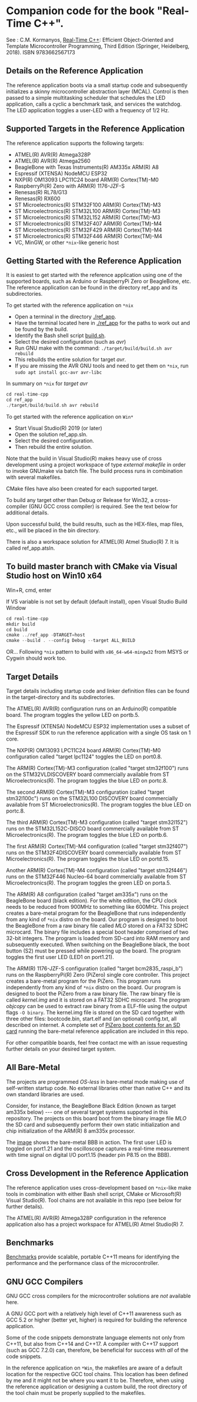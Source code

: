 
# Companion code for the book "Real-Time C++".

See : C.M. Kormanyos, [Real-Time C++](http://www.springer.com/9783662567173):
Efficient Object-Oriented
and Template Microcontroller Programming, Third Edition
(Springer, Heidelberg, 2018). ISBN 9783662567173

## Details on the Reference Application

The reference application boots via a small startup code and subsequently
initializes a skinny microcontroller abstraction layer (MCAL). Control is
then passed to a simple multitasking scheduler that schedules the
LED application, calls a cyclic a benchmark task, and services the watchdog.
The LED application toggles a user-LED with a frequency of 1/2 Hz.

## Supported Targets in the Reference Application

The reference application supports the following targets:
  * ATMEL(R) AVR(R) Atmega328P
  * ATMEL(R) AVR(R) Atmega2560
  * BeagleBone with Texas Instruments(R) AM335x ARM(R) A8
  * Espressif (XTENSA) NodeMCU ESP32
  * NXP(R) OM13093 LPC11C24 board ARM(R) Cortex(TM)-M0
  * RaspberryPi(R) Zero with ARM(R) 1176-JZF-S
  * Renesas(R) RL78/G13
  * Renesas(R) RX600
  * ST Microelectronics(R) STM32F100 ARM(R) Cortex(TM)-M3
  * ST Microelectronics(R) STM32L100 ARM(R) Cortex(TM)-M3
  * ST Microelectronics(R) STM32L152 ARM(R) Cortex(TM)-M3
  * ST Microelectronics(R) STM32F407 ARM(R) Cortex(TM)-M4
  * ST Microelectronics(R) STM32F429 ARM(R) Cortex(TM)-M4
  * ST Microelectronics(R) STM32F446 ARM(R) Cortex(TM)-M4
  * VC, MinGW, or other `*nix`-like generic host

## Getting Started with the Reference Application

It is easiest to get started with the reference application using one of the
supported boards, such as Arduino or RaspberryPi Zero or BeagleBone, etc.
The reference application can be found in the directory ref_app and its
subdirectories.

To get started with the reference application on `*nix`
  - Open a terminal in the directory  [./ref_app](./ref_app).
  - Have the terminal located here in [./ref_app](./ref_app) for the paths to work out and be found by the build.
  - Identify the Bash shell script [build.sh](./ref_app/target/build/build.sh).
  - Select the desired configuration (such as _avr_)
  - Run GNU make with the command: `./target/build/build.sh avr rebuild`
  - This rebuilds the entire solution for target _avr_.
  - If you are missing the AVR GNU tools and need to get them on `*nix`, run
  `sudo apt install gcc-avr avr-libc`
  
In summary on `*nix` for _target avr_

```C
cd real-time-cpp
cd ref_app
./target/build/build.sh avr rebuild
```

To get started with the reference application on `Win*`
  - Start Visual Studio(R) 2019 (or later)
  - Open the solution ref_app.sln.
  - Select the desired configuration.
  - Then rebuild the entire solution.

Note that the build in
Visual Studio(R) makes heavy use of cross development using a project
workspace of type _external makefile_ in order
to invoke GNUmake via batch file. The build process
runs in combination with several makefiles.

CMake files have also been created for each supported target.

To build any target other than Debug or Release for Win32, a cross-compiler
(GNU GCC cross compiler) is required. See the text below for additional
details.

Upon successful build, the build results, such as the HEX-files, map files, etc.,
will be placed in the bin directory.

There is also a workspace solution for ATMEL(R) Atmel Studio(R) 7. It is called
ref_app.atsln.

## To build master branch with CMake via Visual Studio host on Win10 x64

Win+R, cmd, enter

If VS variable is not set by default (default install), open Visual Studio Build Window

```C
cd real-time-cpp
mkdir build
cd build
cmake ../ref_app -DTARGET=host
cmake --build . --config Debug --target ALL_BUILD
```

OR...
Following `*nix` pattern to build with `x86_64-w64-mingw32` from MSYS or Cygwin
should work too.

## Target Details

Target details including startup code and linker definition files can
be found in the target-directory and its subdirectories.

The ATMEL(R) AVR(R) configuration runs on an Arduino(R) compatible board.
The program toggles the yellow LED on portb.5.

The Espressif (XTENSA) NodeMCU ESP32 implementation uses
a subset of the Espressif SDK to run the reference application
with a single OS task on 1 core.

The NXP(R) OM13093 LPC11C24 board ARM(R) Cortex(TM)-M0 configuration
called "target lpc1124" toggles the LED on port0.8. 

The ARM(R) Cortex(TM)-M3 configuration (called "target stm32f100") runs on
the STM32VLDISCOVERY board commercially available from ST Microelectronics(R).
The program toggles the blue LED on portc.8.

The second ARM(R) Cortex(TM)-M3 configuration (called "target stm32l100c")
runs on the STM32L100 DISCOVERY board commercially available from
ST Microelectronics(R). The program toggles the blue LED on portc.8.

The third ARM(R) Cortex(TM)-M3 configuration (called "target stm32l152")
runs on the STM32L152C-DISCO board commercially available from
ST Microelectronics(R). The program toggles the blue LED on portb.6.

The first ARM(R) Cortex(TM)-M4 configuration (called "target stm32f407") runs on
the STM32F4DISCOVERY board commercially available from ST Microelectronics(R).
The program toggles the blue LED on portd.15.

Another ARM(R) Cortex(TM)-M4 configuration (called "target stm32f446") runs on
the STM32F446 Nucleo-64 board commercially available from ST Microelectronics(R).
The program toggles the green LED on porta.5.

The ARM(R) A8 configuration (called "target am335x") runs on the BeagleBone
board (black edition). For the white edition, the CPU clock needs to be reduced
from 900MHz to something like 600MHz. This project creates a bare-metal program
for the BeagleBone that runs independently from any kind of `*nix` distro on
the board. Our program is designed to boot the BeagleBone from a raw binary file
called _MLO_ stored on a FAT32 SDHC microcard. The binary file includes a
special boot header comprised of two 32-bit integers. The program is loaded
from SD-card into RAM memory and subsequently executed. When switching on
the BeagleBone black, the boot button (S2) must be pressed while powering
up the board. The program toggles the first user LED (LED1 on port1.21).

The ARM(R) 1176-JZF-S configuration (called "target bcm2835_raspi_b") runs on the
RaspberryPi(R) Zero (PiZero) single core controller.
This project creates a bare-metal program for the PiZero.
This program runs independently from any kind of `*nix` distro on the board.
Our program is designed to boot the PiZero from a raw binary file.
The raw binary file is called _kernel.img_ and it is stored on a FAT32 SDHC
microcard. The program _objcopy_ can be used to extract raw binary
from a ELF-file using the output flags `-O binary`.
The kernel.img file is stored on the SD card together with
three other files: bootcode.bin, start.elf and (an optional)
config.txt, all described on internet. A complete set of
[PiZero boot contents for an SD card](./ref_app/target/micros/bcm2835_raspi_b/startup/SD_CARD/PiZero)
running the bare-metal reference application are included in this repo.

For other compatible boards, feel free contact me with an issue requesting
further details on your desired target system.

## All Bare-Metal

The projects are programmed _OS-less_ in bare-metal mode
making use of self-written startup code.
No external libraries other than native C++ and its own
standard libraries are used.

Consider, for instance, the BeagleBone Black Edition
(known as target am335x below) --- one of several
target systems supported in this repository.
The projects on this board boot from the binary image file
_MLO_ the SD card and subsequently perform their own
static initialization and chip initialization
of the ARM(R) 8 am335x processor.

The [image](./bare_metal_bbb.jpg)
shows the bare-metal BBB in action. The first
user LED is toggled on port1.21 and the oscilloscope captures
a real-time measurement with time signal on digital I/O
port1.15 (header pin P8.15 on the BBB).

## Cross Development in the Reference Application

The reference application uses cross-development based on `*nix`-like make
tools in combination with either Bash shell script, CMake or
Microsoft(R) Visual Studio(R). Tool chains
are not available in this repo (see below for further details).

The ATMEL(R) AVR(R) Atmega328P configuration in the reference application
also has a project workspace for ATMEL(R) Atmel Studio(R) 7.

## Benchmarks

[Benchmarks](./ref_app/src/app/benchmark)
provide scalable, portable C++11 means for identifying
the performance and the performance class of the microcontroller.

## GNU GCC Compilers

GNU GCC cross compilers for the microcontroller solutions are *not*
available here.

A GNU GCC port with a relatively high level of C++11 awareness such as
GCC 5.2 or higher (better yet, higher) is required for building
the reference application.

Some of the code snippets demonstrate language elements not only from C++11,
but also from C++14 and C++17. A compiler with C++17 support (such as GCC 7.2.0)
can, therefore, be beneficial for success with *all* of the code snippets.

In the reference application on `*Win`, the makefiles are aware of a default location
for the respective GCC tool chains. This location has been defined by me
and it might not be where you want it to be. Therefore, when using the
reference application or designing a custom build, the root directory of
the tool chain must be properly supplied to the makefiles.
